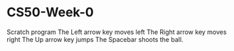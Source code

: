 # CS50-Week-0
Scratch program
The Left arrow key moves left
The Right arrow key moves right
The Up arrow key jumps
The Spacebar shoots the ball.
